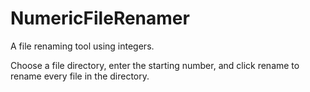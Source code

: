 # NumericFileRenamer
A file renaming tool using integers.

Choose a file directory, enter the starting number, and click rename to rename every file in the directory.